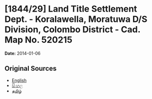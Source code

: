 # [1844/29] Land Title Settlement Dept. - Koralawella, Moratuwa D/S Division, Colombo District - Cad. Map No. 520215

**Date:** 2014-01-06

## Original Sources

- [English](https://documents.gov.lk/view/extra-gazettes/2014/1/1844-29_E.pdf)
- [සිංහල](https://documents.gov.lk/view/extra-gazettes/2014/1/1844-29_S.pdf)
- [தமிழ்](https://documents.gov.lk/view/extra-gazettes/2014/1/1844-29_T.pdf)
